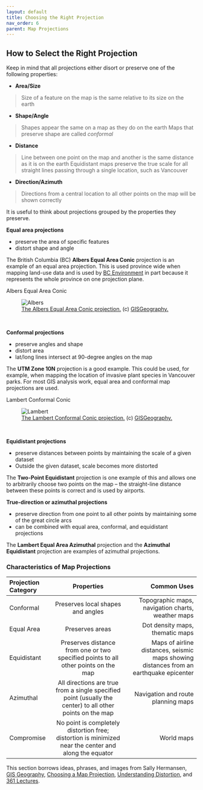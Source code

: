 ```yaml
---
layout: default
title: Choosing the Right Projection
nav_order: 6
parent: Map Projections
---
```


## How to Select the Right Projection

Keep in mind that all projections either disort or preserve one of the following properties:

-	**Area/Size**
> Size of a feature on the map is the same relative to its size on the earth
-	**Shape/Angle**
> Shapes appear the same on a map as they do on the earth
> Maps that preserve shape are called *conformal*
-	**Distance**
> Line between one point on the map and another is the same distance as it is on the earth
> Equidistant maps preserve the true scale for all straight lines passing through a single location, such as Vancouver
-	**Direction/Azimuth**
> Directions from a central location to all other points on the map will be shown correctly

It is useful to think about projections grouped by the properties they preserve.

**Equal area projections**

- preserve the area of specific features
- distort shape and angle

The British Columbia (BC) **Albers Equal Area Conic** projection is an example of an equal area projection. This is used province wide when mapping land-use data and is used by [BC Environment](https://ibis.geog.ubc.ca/~brian/Course.Notes/bceprojection.html) in part because it represents the whole province on one projection plane.

Albers Equal Area Conic

<figure>
  <img src="../images/albers.jpg"
  alt="Albers">
  <figcaption><a href="https://gisgeography.com/conic-projection-lambert-albers-polyconic/">The Albers Equal Area Conic projection.</a> (c) <a href="https://gisgeography.com/">GISGeography.</a> </figcaption>
</figure>

<p>&nbsp;</p>

**Conformal projections**

- preserve angles and shape
- distort area
- lat/long lines intersect at 90-degree angles on the map

The **UTM Zone 10N** projection is a good example. This could be used, for example, when mapping the location of invasive plant species in Vancouver parks.
For most GIS analysis work, equal area and conformal map projections are used.

Lambert Conformal Conic

<figure>
  <img src="../images/lambert.jpg"
  alt="Lambert">
  <figcaption><a href="https://gisgeography.com/conic-projection-lambert-albers-polyconic/">The Lambert Conformal Conic projection.</a> (c) <a href="https://gisgeography.com/">GISGeography.</a> </figcaption>
</figure>

<p>&nbsp;</p>

**Equidistant projections**

- preserve distances between points by maintaining the scale of a given dataset
- Outside the given dataset, scale becomes more distorted

The **Two-Point Equidistant** projection is one example of this and allows one to arbitrarily choose two points on the map – the straight-line distance between these points is correct and is used by airports.

**True-direction or azimuthal projections**

- preserve direction from one point to all other points by maintaining some of the great circle arcs
- can be combined with equal area, conformal, and equidistant projections

The **Lambert Equal Area Azimuthal** projection and the **Azimuthal Equidistant** projection are examples of azimuthal projections.

### Characteristics of Map Projections

| Projection Category | Properties | Common Uses |
| :------------- | :-------------: | -------------: |
| Conformal | Preserves local shapes and angles | Topographic maps, navigation charts, weather maps |
| Equal Area | Preserves areas | Dot density maps, thematic maps |
| Equidistant| Preserves distance from one or two specified points to all other points on the map | Maps of airline distances, seismic maps showing distances from an earthquake epicenter |
| Azimuthal | All directions are true from a single specified point (usually the center) to all other points on the map | Navigation and route planning maps |
| Compromise | No point is completely distortion free; distortion is minimized near the center and along the equator | World maps |

This section borrows ideas, phrases, and images from Sally Hermansen, [GIS Geography](https://gisgeography.com/conic-projection-lambert-albers-polyconic/), [Choosing a Map Projection](http://www.geography.hunter.cuny.edu/~jochen/GTECH361/lectures/lecture04/concepts/12%20-%20Choosing%20a%20map%20projection.html), [Understanding Distortion](http://www.geography.hunter.cuny.edu/~jochen/GTECH361/lectures/lecture04/concepts/11%20-%20Understanding%20distortion.html), and [361 Lectures](http://www.geography.hunter.cuny.edu/~jochen/GTECH361/lectures/).
